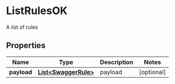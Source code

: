 

# ListRulesOK

A list of rules
## Properties

Name | Type | Description | Notes
------------ | ------------- | ------------- | -------------
**payload** | [**List&lt;SwaggerRule&gt;**](SwaggerRule.md) | payload |  [optional]




